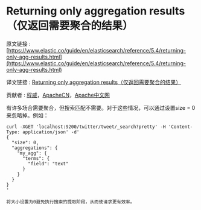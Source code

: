 # Returning only aggregation results（仅返回需要聚合的结果）

原文链接 : [https://www.elastic.co/guide/en/elasticsearch/reference/5.4/returning-only-agg-results.html](https://www.elastic.co/guide/en/elasticsearch/reference/5.4/returning-only-agg-results.html)

译文链接 : [Returning only aggregation results（仅返回需要聚合的结果）](/pages/viewpage.action?pageId=10030354)

贡献者 : [程威](/display/~chengwei)，[ApacheCN](/display/~apachecn)，[Apache中文网](/display/~apachechina)

有许多场合需要聚合，但搜索匹配不需要。对于这些情况，可以通过设置size = 0来忽略掉。例如：

```
curl -XGET 'localhost:9200/twitter/tweet/_search?pretty' -H 'Content-Type: application/json' -d'
{
  "size": 0,
  "aggregations": {
    "my_agg": {
      "terms": {
        "field": "text"
      }
    }
  }
}
'
```

```
将大小设置为0避免执行搜索的提取阶段，从而使请求更有效率。
```